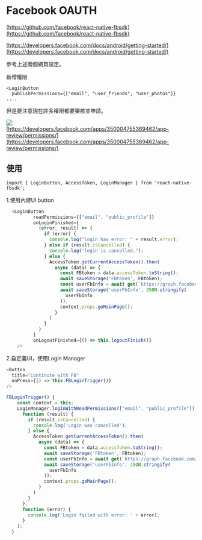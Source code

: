 # Facebook OAUTH

[https://github.com/facebook/react-native-fbsdk](https://github.com/facebook/react-native-fbsdk)

[https://developers.facebook.com/docs/android/getting-started/](https://developers.facebook.com/docs/android/getting-started/)

參考上述兩個網頁設定。

新增權限

```text
<LoginButton
  publishPermissions={["email", "user_friends", "user_photos"]}
....
```

但是要注意現在許多權限都要審核並申請。

![](https://github.com/easonwang01/web_advance/tree/1925ddcb36447378ab5377e38c84f5ccccca8136/assets/螢幕快照%202019-05-31%20下午1.47.31.png)  
[https://developers.facebook.com/apps/350004755369462/app-review/permissions/](https://developers.facebook.com/apps/350004755369462/app-review/permissions/)

## 使用

```text
import { LoginButton, AccessToken, LoginManager } from 'react-native-fbsdk';
```

1.使用內建UI button

```javascript
  <LoginButton
          readPermissions={["email", "public_profile"]}
          onLoginFinished={
            (error, result) => {
              if (error) {
                console.log("login has error: " + result.error);
              } else if (result.isCancelled) {
                console.log("login is cancelled.");
              } else {
                AccessToken.getCurrentAccessToken().then(
                  async (data) => {
                    const FBtoken = data.accessToken.toString();
                    await saveStorage('FBtoken', FBtoken);
                    const userFbInfo = await get(`https://graph.facebook.com/me?access_token=${FBtoken}&fields=id,name,picture,email,friendlists,birthday`);
                    await saveStorage('userFbInfo', JSON.stringify(
                      userFbInfo
                    ));
                    context.props.goMainPage();
                  }
                )
              }
            }
          }
          onLogoutFinished={() => this.logoutFinish()} 
    />
```

2.自定義UI，使用Login Manager

```javascript
<Button
  title="Continute with FB"
  onPress={() => this.FBLoginTrigger()}
/>

FBLoginTrigger() {
    const context = this;
    LoginManager.logInWithReadPermissions(["email", "public_profile"]).then(
      function (result) {
        if (result.isCancelled) {
          console.log('Login was cancelled');
        } else {
          AccessToken.getCurrentAccessToken().then(
            async (data) => {
              const FBtoken = data.accessToken.toString();
              await saveStorage('FBtoken', FBtoken);
              const userFbInfo = await get(`https://graph.facebook.com/me?access_token=${FBtoken}&fields=id,name,picture,email,friendlists,birthday`);
              await saveStorage('userFbInfo', JSON.stringify(
                userFbInfo
              ));
              context.props.goMainPage();
            }
          )
        }
      },
      function (error) {
        console.log('Login failed with error: ' + error);
      }
    );
  }
```

